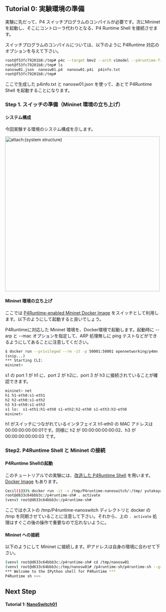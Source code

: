 ## Tutorial 0: 実験環境の準備

実験に先だって、P4 スイッチプログラムのコンパイルが必要です。次にMininetを起動し、そこにコントローラ代わりとなる、P4 Runtime Shell を接続させます。

スイッチプログラムのコンパイルについては、以下のように P4Runtime 対応のオプションを与えて下さい。

```bash
root@f53fc79201b8:/tmp# p4c --target bmv2 --arch v1model --p4runtime-files p4info.txt nanosw01.p4 
root@f53fc79201b8:/tmp# ls
nanosw01.json  nanosw01.p4  nanosw01.p4i  p4info.txt
root@f53fc79201b8:/tmp# 
```

ここで生成した p4info.txt と nanosw01.json を使って、あとで P4Runtime Shell を起動することになります。

### Step 1. スイッチの準備（Mininet 環境の立ち上げ）

#### システム構成

今回実験する環境のシステム構成を示します。

<img src="/Volumes/yasuda/Documents/Private/memo/P4/P4runtime-nanoswitch/system.png" alt="attach:(system structure)" title="System Structure" width="500">

#### Mininet 環境の立ち上げ

ここでは [P4Runtime-enabled Mininet Docker Image](https://hub.docker.com/r/opennetworking/p4mn) をスイッチとして利用します。以下のようにして起動すると良いでしょう。

P4Runtimeに対応した Mininet 環境を、Docker環境で起動します。起動時に --arp と --mac オプションを指定して、ARP 処理無しに ping テストなどができるようにしてあることに注意してください。

```bash
$ docker run --privileged --rm -it -p 50001:50001 opennetworking/p4mn --arp --topo single,3 --mac
(snip...)
*** Starting CLI:
mininet> 
```
s1 の port 1 が h1 に、port 2 が h2に、port 3 が h3 に接続されていることが確認できます。
```bash
mininet> net
h1 h1-eth0:s1-eth1
h2 h2-eth0:s1-eth2
h3 h3-eth0:s1-eth3
s1 lo:  s1-eth1:h1-eth0 s1-eth2:h2-eth0 s1-eth3:h3-eth0
mininet> 
```
h1 がスイッチにつながれているインタフェイス h1-eth0 の MAC アドレスは  00:00:00:00:00:01です。同様に h2 が 00:00:00:00:00:02、h3 が 00:00:00:00:00:03 です。

### Step2. P4Runtime Shell と Mininet の接続

#### P4Runtime Shellの起動

このチュートリアルでの実験には、[改造した P4Runtime Shell](https://github.com/yyasuda/p4runtime-shell) を用います。[Docker Image](https://hub.docker.com/r/yutakayasuda/p4runtime-shell-dev) もあります。

```bash
Cecil(133)% docker run -it -v /tmp/P4runtime-nanoswitch/:/tmp/ yutakayasuda/p4runtime-shell-dev /bin/bash
root@d633c64bbb3c:/p4runtime-sh# . activate 
(venv) root@d633c64bbb3c:/p4runtime-sh# 
```
ここではホストの /tmp/P4runtime-nanoswitch ディレクトリと docker の /tmp を同期させていることに注意して下さい。それから、上の `. activate` 処理はすぐこの後の操作で重要なので忘れないように。

#### Mininet への接続

以下のようにして Mininet に接続します。IPアドレスは自身の環境に合わせて下さい。

```bash
(venv) root@d633c64bbb3c:/p4runtime-sh# cd /tmp/nanosw01
(venv) root@d633c64bbb3c:/tmp/nanosw01# /p4runtime-sh/p4runtime-sh --grpc-addr 192.168.XX.XX:50001 --device-id 1 --election-id 0,1 --config p4info.txt,ether_switch.json
*** Welcome to the IPython shell for P4Runtime ***
P4Runtime sh >>>
```



## Next Step

#### Tutorial 1: [NanoSwitch01](t1_nanosw01.md)

